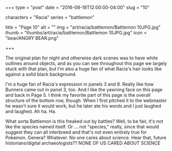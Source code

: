 +++
type = "post"
date = "2016-08-18T12:00:00-04:00"
slug = "10"

characters = "Racia"
series = "battlemon"

title = "Page 10"
alt = ""
img = "art/racia/battlemon/Battlemon 10JPG.jpg"
thumb = "thumbs/art/racia/battlemon/Battlemon 10JPG.jpg"
icon = "bear/ANGRY BEAR.png"

+++

The original plan for night and otherwise dark scenes was to have white outlines around objects, and as you can see throughout this page we largely stuck with that plan, but I'm also a huge fan of what Racia's hair looks like against a solid black background.

I'm a huge fan of Racia's expression in panels 3 and 8. Really like how Bunners came out in panel 3, too. And I like the yawning face on this page and back in Page 5. I think my favorite part of this page is the overall structure of the bottom row, though. When I first pitched it to the webmaster he wasn't sure it would work, but he later ate his words and I just laughed and laughed. Ah ha. Ha.

What sorta Battlemon is this freaked out by battles? Well, to be fair, it's not like the species named itself. Or ... not "species," really, since that would suggest they can all interbreed and that's not even entirely true for Pokemon. Genera? Whatever. No one cares about science. Hear that, future historians/digital archaeologists?? NONE OF US CARED ABOUT SCIENCE
